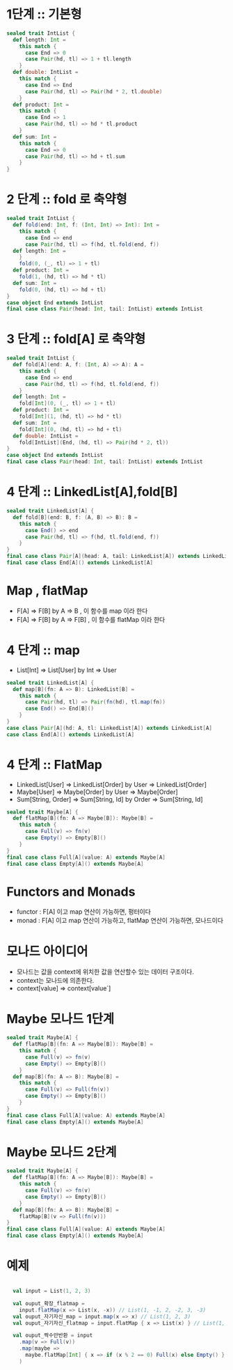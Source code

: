 # 1단계 :: 기본형

```scala
sealed trait IntList {
  def length: Int =
    this match {
      case End => 0
      case Pair(hd, tl) => 1 + tl.length
    }
  def double: IntList =
    this match {
      case End => End
      case Pair(hd, tl) => Pair(hd * 2, tl.double)
    }
  def product: Int =
    this match {
      case End => 1
      case Pair(hd, tl) => hd * tl.product
    }
  def sum: Int =
    this match {
      case End => 0
      case Pair(hd, tl) => hd + tl.sum
    }
}


```

# 2 단계 :: fold 로 축약형

```scala
sealed trait IntList {
  def fold(end: Int, f: (Int, Int) => Int): Int =
    this match {
      case End => end
      case Pair(hd, tl) => f(hd, tl.fold(end, f))
  def length: Int =
    }
    fold(0, (_, tl) => 1 + tl)
  def product: Int =
    fold(1, (hd, tl) => hd * tl)
  def sum: Int =
    fold(0, (hd, tl) => hd + tl)
}
case object End extends IntList
final case class Pair(head: Int, tail: IntList) extends IntList
```

# 3 단계 :: fold[A] 로 축약형

```scala
sealed trait IntList {
  def fold[A](end: A, f: (Int, A) => A): A =
    this match {
      case End => end
      case Pair(hd, tl) => f(hd, tl.fold(end, f))
    }
  def length: Int =
    fold[Int](0, (_, tl) => 1 + tl)
  def product: Int =
    fold[Int](1, (hd, tl) => hd * tl)
  def sum: Int =
    fold[Int](0, (hd, tl) => hd + tl)
  def double: IntList =
    fold[IntList](End, (hd, tl) => Pair(hd * 2, tl))
}
case object End extends IntList
final case class Pair(head: Int, tail: IntList) extends IntList
```

# 4 단계 :: LinkedList[A],fold[B]

```scala
sealed trait LinkedList[A] {
  def fold[B](end: B, f: (A, B) => B): B =
    this match {
      case End() => end
      case Pair(hd, tl) => f(hd, tl.fold(end, f))
    }
}
final case class Pair[A](head: A, tail: LinkedList[A]) extends LinkedList[A]
final case class End[A]() extends LinkedList[A]
```

# Map , flatMap

- F[A] => F[B] by A => B , 이 함수를 map 이라 한다
- F[A] => F[B] by A => F[B] , 이 함수를 flatMap 이라 한다

# 4 단계 :: map

- List[Int] => List[User] by Int => User

```scala
sealed trait LinkedList[A] {
  def map[B](fn: A => B): LinkedList[B] =
    this match {
      case Pair(hd, tl) => Pair(fn(hd), tl.map(fn))
      case End() => End[B]()
    }
}
case class Pair[A](hd: A, tl: LinkedList[A]) extends LinkedList[A]
case class End[A]() extends LinkedList[A]
```

# 4 단계 :: FlatMap

- LinkedList[User] => LinkedList[Order] by User => LinkedList[Order]
- Maybe[User] => Maybe[Order] by User => Maybe[Order]
- Sum[String, Order] => Sum[String, Id] by Order => Sum[String, Id]

```scala
sealed trait Maybe[A] {
  def flatMap[B](fn: A => Maybe[B]): Maybe[B] =
    this match {
      case Full(v) => fn(v)
      case Empty() => Empty[B]()
    }
}
final case class Full[A](value: A) extends Maybe[A]
final case class Empty[A]() extends Maybe[A]
```

# Functors and Monads

- functor : F[A] 이고 map 연산이 가능하면, 펑터이다
- monad : F[A] 이고 map 연산이 가능하고, flatMap 연산이 가능하면, 모나드이다

# 모나드 아이디어

- 모나드는 값을 context에 위치한 값을 연산할수 있는 데이터 구조이다.
- context는 모나드에 의존한다.
- context[value] => context[value`]

# Maybe 모나드 1단계

```scala
sealed trait Maybe[A] {
  def flatMap[B](fn: A => Maybe[B]): Maybe[B] =
    this match {
      case Full(v) => fn(v)
      case Empty() => Empty[B]()
    }
  def map[B](fn: A => B): Maybe[B] =
    this match {
      case Full(v) => Full(fn(v))
      case Empty() => Empty[B]()
    }
}
final case class Full[A](value: A) extends Maybe[A]
final case class Empty[A]() extends Maybe[A]
```

# Maybe 모나드 2단계

```scala
sealed trait Maybe[A] {
  def flatMap[B](fn: A => Maybe[B]): Maybe[B] =
    this match {
      case Full(v) => fn(v)
      case Empty() => Empty[B]()
    }
  def map[B](fn: A => B): Maybe[B] =
    flatMap[B](v => Full(fn(v)))
}
final case class Full[A](value: A) extends Maybe[A]
final case class Empty[A]() extends Maybe[A]
```

# 예제

```scala

  val input = List(1, 2, 3)

  val ouput_확장_flatmap =
    input.flatMap(x => List(x, -x)) // List(1, -1, 2, -2, 3, -3)
  val ouput_자기자신_map = input.map(x => x) // List(1, 2, 3)
  val ouput_자기자신_flatmap = input.flatMap { x => List(x) } // List(1, 2, 3)

  val ouput_짝수만반환 = input
    .map(v => Full(v))
    .map(maybe =>
      maybe.flatMap[Int] { x => if (x % 2 == 0) Full(x) else Empty() }
    )



```
